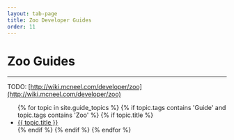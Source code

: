 ```yaml
---
layout: tab-page
title: Zoo Developer Guides
order: 11
---
```


# Zoo Guides
---

TODO: [http://wiki.mcneel.com/developer/zoo](http://wiki.mcneel.com/developer/zoo)

<div class="trigger">
  <ul>
  {% for topic in site.guide_topics %}
    {% if topic.tags contains 'Guide' and topic.tags contains 'Zoo' %}
      {% if topic.title  %}
        <li><a class="page-link" href="{{ topic.url | prepend: site.baseurl }}">{{ topic.title }}</a></li>
      {% endif %}
    {% endif %}
  {% endfor %}
  </ul>
</div>
